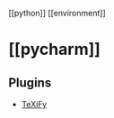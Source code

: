 [[python]] [[environment]]

# [[pycharm]]
## Plugins

- [TeXiFy](https://plugins.jetbrains.com/plugin/9473-texify-idea/versions)